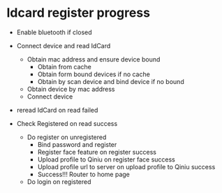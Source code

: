 # Idcard register progress

- Enable bluetooth if closed

- Connect device and read IdCard
  - Obtain mac address and ensure device bound
    - Obtain from cache
    - Obtain form bound devices if no cache
    - Obtain by scan device and bind device if no bound
  - Obtain device by mac address
  - Connect device

- reread IdCard on read failed

- Check Registered on read success
  - Do register on unregistered
    - Bind password and register
    - Register face feature on register success
    - Upload profile to Qiniu on register face success
    - Upload profile url to server on upload profile to Qiniu success
    - Success!!! Router to home page
  - Do login on registered

